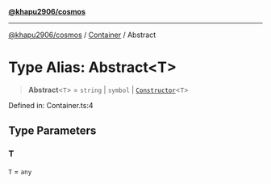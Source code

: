 [**@khapu2906/cosmos**](../../README.md)

***

[@khapu2906/cosmos](../../modules.md) / [Container](../README.md) / Abstract

# Type Alias: Abstract\<T\>

> **Abstract**\<`T`\> = `string` \| `symbol` \| [`Constructor`](Constructor.md)\<`T`\>

Defined in: Container.ts:4

## Type Parameters

### T

`T` = `any`
